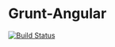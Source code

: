 # Grunt-Angular

[![Build Status](https://travis-ci.org/manuelkiessling/angular-seed-enhanced.png?branch=master)](https://travis-ci.org/manuelkiessling/angular-seed-enhanced)
